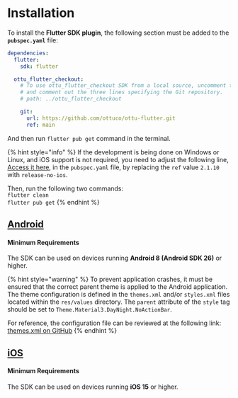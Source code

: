 # Installation

To install the **Flutter SDK plugin**, the following section must be added to the **`pubspec.yaml`** file:

```yaml
dependencies:
  flutter:
    sdk: flutter

  ottu_flutter_checkout:
    # To use ottu_flutter_checkout SDK from a local source, uncomment the line below 
    # and comment out the three lines specifying the Git repository.
    # path: ../ottu_flutter_checkout

    git:
      url: https://github.com/ottuco/ottu-flutter.git
      ref: main

```

And then run `flutter pub get` command in the terminal.

{% hint style="info" %}
If the development is being done on Windows or Linux, and iOS support is not required, you need to adjust the following line, [Access it here](https://github.com/ottuco/ottu-flutter/blob/main/Sample/pubspec.yaml#L40), in the `pubspec.yaml` file, by replacing the `ref` value `2.1.10` with `release-no-ios`.

Then, run the following two commands:\
`flutter clean`\
`flutter pub get`
{% endhint %}

## [Android](installation.md#android)

#### **Minimum Requirements**

The SDK can be used on devices running **Android 8 (Android SDK 26)** or higher.

{% hint style="warning" %}
To prevent application crashes, it must be ensured that the correct parent theme is applied to the Android application. The theme configuration is defined in the `themes.xml` and/or `styles.xml` files located within the `res/values` directory. The `parent` attribute of the `style` tag should be set to `Theme.Material3.DayNight.NoActionBar`.

For reference, the configuration file can be reviewed at the following link: [themes.xml on GitHub](https://github.com/ottuco/ottu-flutter/blob/main/Sample/android/app/src/main/res/values/themes.xml#L3C58-L3C94)
{% endhint %}

## [iOS](installation.md#ios)

#### **Minimum Requirements**

The SDK can be used on devices running **iOS 15** or higher.
